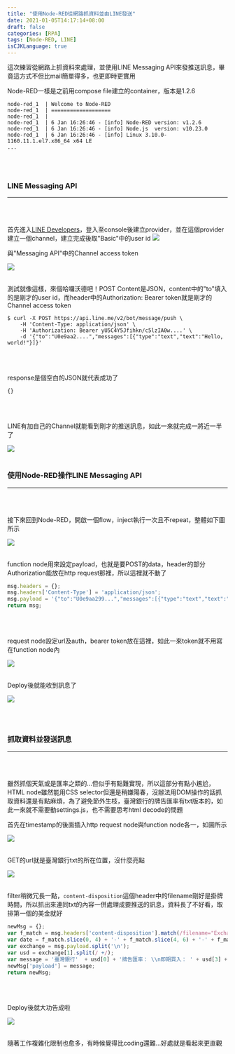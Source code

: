 ```yaml
---
title: "使用Node-RED從網路抓資料並由LINE發送"
date: 2021-01-05T14:17:14+08:00
draft: false
categories: [RPA]
tags: [Node-RED, LINE]
isCJKLanguage: true
---
```

這次練習從網路上抓資料來處理，並使用LINE Messaging API來發推送訊息，畢竟這方式不但比mail簡單得多，也更即時更實用
<!--more-->
Node-RED一樣是之前用compose file建立的container，版本是1.2.6
```
node-red_1  | Welcome to Node-RED
node-red_1  | ===================
node-red_1  | 
node-red_1  | 6 Jan 16:26:46 - [info] Node-RED version: v1.2.6
node-red_1  | 6 Jan 16:26:46 - [info] Node.js  version: v10.23.0
node-red_1  | 6 Jan 16:26:46 - [info] Linux 3.10.0-1160.11.1.el7.x86_64 x64 LE
...
```
<br></br>

### LINE Messaging API
---
<br></br>

首先進入<a href="https://developers.line.biz/" target="_blank">LINE Developers</a>，登入至console後建立provider，並在這個provider建立一個channel，建立完成後取"Basic"中的user id
![](1.png)

與"Messaging API"中的Channel access token


![](2.png)
<br></br>

測試就像這樣，來個哈囉沃德吧！POST Content是JSON，content中的"to"填入的是剛才的user id，而header中的Authorization: Bearer token就是剛才的Channel access token
```
$ curl -X POST https://api.line.me/v2/bot/message/push \
    -H 'Content-Type: application/json' \ 
    -H 'Authorization: Bearer yU5C4Y5Jfihkn/c5lzIA0w....' \
    -d '{"to":"U0e9aa2....","messages":[{"type":"text","text":"Hello, world!"}]}'
```
<br></br>

response是個空白的JSON就代表成功了
```
{}
```
<br></br>

LINE有加自己的Channel就能看到剛才的推送訊息，如此一來就完成一將近一半了

![](3.png)
<br></br>


### 使用Node-RED操作LINE Messaging API
---
<br></br>

接下來回到Node-RED，開啟一個flow，inject執行一次且不repeat，整體如下圖所示

![](4.png)
<br></br>

function node用來設定payload，也就是要POST的data，header的部分Authorization能放在http request那裡，所以這裡就不動了
```js
msg.headers = {};
msg.headers['Content-Type'] = 'application/json';
msg.payload = '{"to":"U0e9aa299...","messages":[{"type":"text","text":"來自Flow1的Hello, world!"}]}';
return msg;
```
<br></br>

request node設定url及auth，bearer token放在這裡，如此一來token就不用寫在function node內

![](5.png)
<br></br>

Deploy後就能收到訊息了

![](6.png)

<br></br>

### 抓取資料並發送訊息
---
<br></br>

雖然抓個天氣或是匯率之類的…但似乎有點難實現，所以這部分有點小尷尬，HTML node雖然能用CSS selector但還是稍嫌陽春，沒辦法用DOM操作的話抓取資料還是有點麻煩，為了避免節外生枝，臺灣銀行的牌告匯率有txt版本的，如此一來就不需要動settings.js，也不需要思考html decode的問題
  
首先在timestamp的後面插入http request node與function node各一，如圖所示

![](7.png)
<br></br>

GET的url就是臺灣銀行txt的所在位置，沒什麼亮點

![](8.png)
<br></br>


filter稍微冗長一點，`content-disposition`這個header中的filename剛好是掛牌時間，所以抓出來連同txt的內容一併處理成要推送的訊息，資料長了不好看，取排第一個的美金就好
```js
newMsg = {};
var f_match = msg.headers['content-disposition'].match(/filename="ExchangeRate@(\d+)/)[1];
var date = f_match.slice(0, 4) + '-' + f_match.slice(4, 6) + '-' + f_match.slice(6, 8) + ' ' + f_match.slice(8, 10) + ':' + f_match.slice(10, 12);
var exchange = msg.payload.split('\n');
var usd = exchange[1].split(/ +/);
var message = '臺灣銀行'  + usd[0] + '牌告匯率： \\n即期買入： ' + usd[3] + '\\n即期賣出： ' + usd[13] + '\\n\\n掛牌時間： ' + date
newMsg['payload'] = message;
return newMsg;
```
<br></br>

Deploy後就大功告成啦

![](9.png)
<br></br>

隨著工作複雜化限制也愈多，有時候覺得比coding還難…好處就是看起來更直觀
